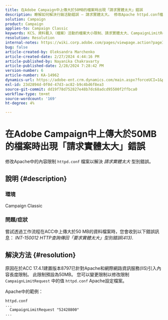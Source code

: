 ```yaml
---
title: 在Adobe Campaign中上傳大於50MB的檔案時出現「請求實體太大」錯誤
description: 瞭解如何解決行銷活動錯誤 — 請求實體太大。 修改Apache httpd.conf檔案中的內容限制。
solution: Campaign
product: Campaign
applies-to: Campaign Classic
keywords: KCS、資料載入（檔案）活動的檔案大小限制、請求實體太大、CampaignLimitRequest
resolution: Resolution
internal-notes: https://wiki.corp.adobe.com/pages/viewpage.action?pageId=1423015339#ACC-Apache/Tomcat/IIS-WhatisthefilesizelimitforDataloading(file)activity?
bug: false
article-created-by: Oleksandra Marchenko
article-created-date: 2/27/2024 4:44:16 PM
article-published-by: Nayanika Chakravarty
article-published-date: 2/28/2024 7:28:42 PM
version-number: 6
article-number: KA-14962
dynamics-url: https://adobe-ent.crm.dynamics.com/main.aspx?forceUCI=1&pagetype=entityrecord&etn=knowledgearticle&id=d374466b-8fd5-ee11-9079-6045bd006b3d
exl-id: 23d2894d-0f0d-47d3-ac82-b9c4bd6f8ea3
source-git-commit: dd19f78d752827e48b7dc68adcd95500f2ffbca0
workflow-type: tm+mt
source-wordcount: '169'
ht-degree: 4%

---
```


# 在Adobe Campaign中上傳大於50MB的檔案時出現「請求實體太大」錯誤


修改Apache中的內容限制 `httpd.conf` 檔案以解決 *請求實體太大* 型別錯誤。

## 說明 {#description}


### <b>環境</b>

Campaign Classic

### <b>問題/症狀</b>

嘗試透過工作流程在ACC中上傳大於50 MB的資料檔案時，您會收到以下錯誤訊息： *INT-150012 HTTP查詢傳回「要求實體太大」型別錯誤(413)*.


## 解決方法 {#resolution}


原因在於ACC 17.4.1建置版本8797已針對Apache和網際網路資訊服務(IIS)引入內容長度限制。 此限制預設為50MB。 您可以變更限制以修改限制 `CampaignLimitRequest` 中的值 `httpd.conf` Apache設定檔案。

Apache中的範例：


```
httpd.conf
...
  CampaignLimitRequest "52428800"
...
```
